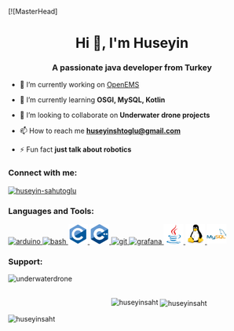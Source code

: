  [![MasterHead]
<h1 align="center">Hi 👋, I'm Huseyin</h1>
<h3 align="center">A passionate java developer from Turkey</h3>

- 🔭 I’m currently working on [OpenEMS](https://openems.io/)

- 🌱 I’m currently learning **OSGI, MySQL, Kotlin**

- 👯 I’m looking to collaborate on **Underwater drone projects**

- 📫 How to reach me **huseyinshtoglu@gmail.com**

- ⚡ Fun fact **just talk about robotics**

<h3 align="left">Connect with me:</h3>
<p align="left">
<a href="https://linkedin.com/in/huseyin-sahutoglu" target="blank"><img align="center" src="https://raw.githubusercontent.com/rahuldkjain/github-profile-readme-generator/master/src/images/icons/Social/linked-in-alt.svg" alt="huseyin-sahutoglu" height="30" width="40" /></a>
</p>

<h3 align="left">Languages and Tools:</h3>
<p align="left"> <a href="https://www.arduino.cc/" target="_blank" rel="noreferrer"> <img src="https://cdn.worldvectorlogo.com/logos/arduino-1.svg" alt="arduino" width="40" height="40"/> </a> <a href="https://www.gnu.org/software/bash/" target="_blank" rel="noreferrer"> <img src="https://www.vectorlogo.zone/logos/gnu_bash/gnu_bash-icon.svg" alt="bash" width="40" height="40"/> </a> <a href="https://www.cprogramming.com/" target="_blank" rel="noreferrer"> <img src="https://raw.githubusercontent.com/devicons/devicon/master/icons/c/c-original.svg" alt="c" width="40" height="40"/> </a> <a href="https://www.w3schools.com/cpp/" target="_blank" rel="noreferrer"> <img src="https://raw.githubusercontent.com/devicons/devicon/master/icons/cplusplus/cplusplus-original.svg" alt="cplusplus" width="40" height="40"/> </a> <a href="https://git-scm.com/" target="_blank" rel="noreferrer"> <img src="https://www.vectorlogo.zone/logos/git-scm/git-scm-icon.svg" alt="git" width="40" height="40"/> </a> <a href="https://grafana.com" target="_blank" rel="noreferrer"> <img src="https://www.vectorlogo.zone/logos/grafana/grafana-icon.svg" alt="grafana" width="40" height="40"/> </a> <a href="https://www.java.com" target="_blank" rel="noreferrer"> <img src="https://raw.githubusercontent.com/devicons/devicon/master/icons/java/java-original.svg" alt="java" width="40" height="40"/> </a> <a href="https://www.linux.org/" target="_blank" rel="noreferrer"> <img src="https://raw.githubusercontent.com/devicons/devicon/master/icons/linux/linux-original.svg" alt="linux" width="40" height="40"/> </a> <a href="https://www.mysql.com/" target="_blank" rel="noreferrer"> <img src="https://raw.githubusercontent.com/devicons/devicon/master/icons/mysql/mysql-original-wordmark.svg" alt="mysql" width="40" height="40"/> </a> </p>

<h3 align="left">Support:</h3>
<p><a href="https://www.buymeacoffee.com/underwaterdrone"> <img align="left" src="https://cdn.buymeacoffee.com/buttons/v2/default-yellow.png" height="50" width="210" alt="underwaterdrone" /></a></p><br><br>

<p><img align="left" src="https://github-readme-stats.vercel.app/api/top-langs?username=huseyinsaht&show_icons=true&locale=en&layout=compact" alt="huseyinsaht" /></p>

<p>&nbsp;<img align="center" src="https://github-readme-stats.vercel.app/api?username=huseyinsaht&show_icons=true&locale=en" alt="huseyinsaht" /></p>

<p><img align="center" src="https://github-readme-streak-stats.herokuapp.com/?user=huseyinsaht&" alt="huseyinsaht" /></p>
